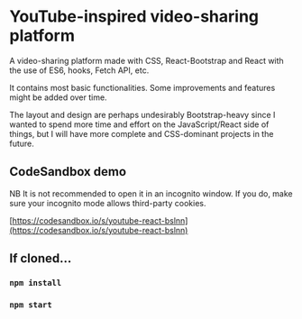 # YouTube-inspired video-sharing platform

A video-sharing platform made with CSS, React-Bootstrap and React with the use of ES6, hooks, Fetch API, etc.

It contains most basic functionalities. Some improvements and features might be added over time.

The layout and design are perhaps undesirably Bootstrap-heavy since I wanted to spend more time and effort on the JavaScript/React side of things, but I will have more complete and CSS-dominant projects in the future.

## CodeSandbox demo

NB It is not recommended to open it in an incognito window. If you do, make sure your incognito mode allows third-party cookies.

[https://codesandbox.io/s/youtube-react-bslnn](https://codesandbox.io/s/youtube-react-bslnn)

## If cloned...

### `npm install`

### `npm start`
